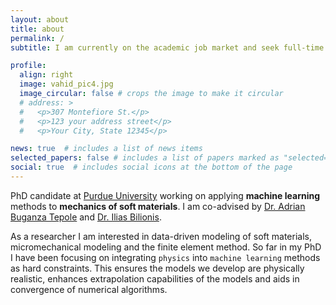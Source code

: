 ```yaml
---
layout: about
title: about
permalink: /
subtitle: I am currently on the academic job market and seek full-time positions with start dates in Fall 2024.

profile:
  align: right
  image: vahid_pic4.jpg
  image_circular: false # crops the image to make it circular
  # address: >
  #   <p>307 Montefiore St.</p>
  #   <p>123 your address street</p>
  #   <p>Your City, State 12345</p>

news: true  # includes a list of news items
selected_papers: false # includes a list of papers marked as "selected={true}"
social: true  # includes social icons at the bottom of the page
---
```

PhD candidate at <a href='http://www.purdue.edu'>Purdue University</a> working on applying <b> machine learning </b> methods to <b>mechanics of soft materials</b>. I am co-advised by <a href='https://engineering.purdue.edu/ME/People/OME/Areas/ptProfile?resource_id=132124&group_id=11989'>Dr. Adrian Buganza Tepole</a> and <a href='https://engineering.purdue.edu/ME/People/ptProfile?resource_id=113500'>Dr. Ilias Bilionis</a>.

As a researcher I am interested in data-driven modeling of soft materials, micromechanical modeling and the finite element method. So far in my PhD I have been focusing on integrating `physics` into `machine learning` methods as hard constraints. This ensures the models we develop are physically realistic, enhances extrapolation capabilities of the models and aids in convergence of numerical algorithms.

